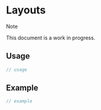 # Layouts

> [!NOTE]
> This document is a work in progress.

## Usage

```ts
// usage
```

## Example

```ts
// example
```
